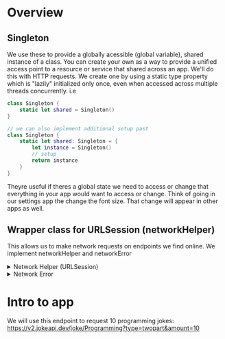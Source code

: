 # Overview
## Singleton
We use these to provide a globally acessible (global variable), shared instance of a class. You can create your own as a way to provide a unified access point to a resource or service that shared across an app. We'll do this with HTTP requests. We create one by using a static type property which is "lazily" initialized only once, even when accessed across multiple threads concurrently. i.e

```swift
class Singleton {
    static let shared = Singleton()
}

// we can also implement additional setup past
class Singleton {
    static let shared: Singleton = {
        let instance = Singleton()
        // setup
        return instance
    }
}
```

Theyre useful if theres a global state we need to access or change that everything in your app would want to access or change. Think of going in our settings app the change the font size. That change will appear in other apps as well. 

## Wrapper class for URLSession (networkHelper)
This allows us to make network requests on endpoints we find online. We implement networkHelper and networkError
<details>
  <summary>Network Helper (URLSession)</summary>
  
  ```swift
import Foundation

class NetworkHelper {
    
    // singleton
    static let manager = NetworkHelper()
    
    // This function takes in a string representing a URL as an argument
    // We also include a closure of type: (Result<Data, NetworkError>) -> Void
    // Result is a built in enum in swift which represents .success or .failure as an associated value
    // We'll take in the URL then call the completion handler passing in data or return a network error
    func getData(from urlString: String, completionHandler: @escaping (Result<Data, NetworkError>) -> Void) {
        guard let url = URL(string: urlString) else {
            completionHandler(.failure(.badURL))
            return
        }
        
        let dataTask = self.urlSession.dataTask(with: url) { (data, response, error) in
            if let error = error {
                completionHandler(.failure(.responseError(error)))
                return
            }
            
            guard let urlResponse = response as? HTTPURLResponse else {
                completionHandler(.failure(.noURLResponse))
                return
            }
            
            guard let data = data else {
                completionHandler(.failure(.noData))
                return
            }
            
            switch urlResponse.statusCode {
            case 200...299: break
            default:
                completionHandler(.failure(.badURLResponse(urlResponse.statusCode)))
                return
            }
            completionHandler(.success(data))
        }
        dataTask.resume()
    }
    
    // private properties
    
    // URLSession is a swift class that lets us create a connection to a URL. We use its dataTask(with:completionHandler:) method to open up a data task to a URL and specify what should happen when it completes the data task.
    // It takes in a closure of type (Data?, URLResponse?, Error?) -> Void)
    // Data represents the raw data we get back from the URL.
    // URL response is an HTTPURLResponse that gives back a status code of a request we made.
    // If anything goes wrong such as, internet is down, something wrong with the url, etc we will use completionHandler to pass an error message
    // If everything goes right, we will also use completionHandler to pass us the data we need. 
    
    private let urlSession = URLSession(configuration: .default)
    private init() {}
}
  ```
</details>
<details>
    <summary>Network Error</summary>
  
  ```swift
import Foundation

// An enum conforming to the Error protocol
// This is basically a list of things that could potentially go wrong
enum NetworkError: Error, CustomStringConvertible {
    case badURL
    case responseError(Error)
    case noURLResponse
    case noData
    case badURLResponse(Int)
    
    var description: String {
        switch self {
            case .badURL: return "Invalid URL"
            case let .responseError(error): return "Response Error: \(error)"
            case .noURLResponse: return "No URLResponse"
            case .noData: return "No data"
            case let .badURLResponse(statusCode): return "Bad status code: \(statusCode)"
        }
    }
}
  ```
</details>
  
# Intro to app
We will use this endpoint to request 10 programming jokes: https://v2.jokeapi.dev/joke/Programming?type=twopart&amount=10
  
  
